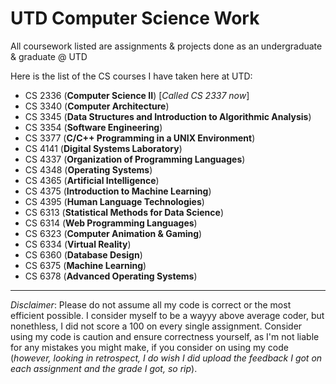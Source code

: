 # UTD Computer Science Work
All coursework listed are assignments & projects done as an undergraduate & graduate @ UTD

Here is the list of the CS courses I have taken here at UTD:
- CS 2336 (**Computer Science II**) [*Called CS 2337 now*]
- CS 3340 (**Computer Architecture**)
- CS 3345 (**Data Structures and Introduction to Algorithmic Analysis**)
- CS 3354 (**Software Engineering**)
- CS 3377 (**C/C++ Programming in a UNIX Environment**)
- CS 4141 (**Digital Systems Laboratory**)
- CS 4337 (**Organization of Programming Languages**)
- CS 4348 (**Operating Systems**)
- CS 4365 (**Artificial Intelligence**)
- CS 4375 (**Introduction to Machine Learning**)
- CS 4395 (**Human Language Technologies**)
- CS 6313 (**Statistical Methods for Data Science**)
- CS 6314 (**Web Programming Languages**)
- CS 6323 (**Computer Animation & Gaming**)
- CS 6334 (**Virtual Reality**)
- CS 6360 (**Database Design**)
- CS 6375 (**Machine Learning**)
- CS 6378 (**Advanced Operating Systems**)
---
*Disclaimer*: Please do not assume all my code is correct or the most efficient possible. I consider myself to be a wayyy above average coder, but nonethless, I did not score a 100 on every single assignment. Consider using my code is caution and ensure correctness yourself, as I'm not liable for any mistakes you might make, if you consider on using my code (*however, looking in retrospect, I do wish I did upload the feedback I got on each assignment and the grade I got, so rip*).
